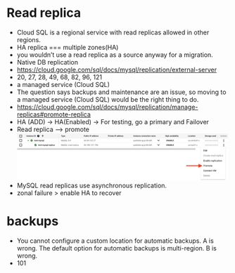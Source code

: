 # Read replica

- Cloud SQL is a regional service with read replicas allowed in other regions.
- HA replica === multiple zones(HA)
- you wouldn’t use a read replica as a source anyway for a migration.
- Native DB replication
- https://cloud.google.com/sql/docs/mysql/replication/external-server
- 20, 27, 28, 49, 68, 82, 96, 121
- a managed service (Cloud SQL)
- The question says backups and maintenance are an issue, so moving to a managed service (Cloud SQL) would be the right thing to do.
- https://cloud.google.com/sql/docs/mysql/replication/manage-replicas#promote-replica
- HA (ADD) -> HA(Enabled) -> For testing, go a primary and Failover
- Read replica --> promote
  ![](read-replica-promote.png)
- MySQL read replicas use asynchronous replication.
- zonal failure > enable HA to recover

# backups

- You cannot configure a custom location for automatic backups. A is wrong. The default option for automatic backups is multi-region. B is wrong.
- 101
